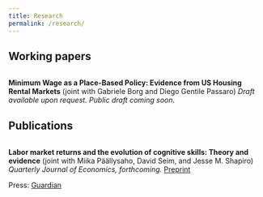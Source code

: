 ```yaml
---
title: Research
permalink: /research/
---
```


## Working papers

<figure style="width: 175px" class="align-left">
  <img src="{{ site.url }}{{ site.baseurl }}/assets/papers/min_wage_rent/residence_workplace_MW.png" alt="">
</figure> 

**Minimum Wage as a Place-Based Policy: Evidence from US Housing Rental Markets**
  (joint with Gabriele Borg and Diego Gentile Passaro)
  *Draft available upon request. Public draft coming soon.*

## Publications

<figure style="width: 175px" class="align-left">
  <img src="{{ site.url }}{{ site.baseurl }}/assets/papers/Skills/decomp_logic.jpg" alt="">
</figure> 

**Labor market returns and the evolution of cognitive skills: Theory and evidence**
  (joint with Miika Päällysaho, David Seim, and Jesse M. Shapiro)
  *Quarterly Journal of Economics, forthcoming.*
  [Preprint](https://scholar.harvard.edu/files/shapiro/files/skills.pdf)

  Press: [Guardian](https://www.theguardian.com/commentisfree/2021/aug/29/iqs-are-on-the-rise-but-we-dont-need-hard-facts-any-more)


